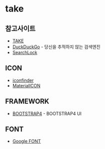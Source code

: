 # take

## 참고사이트
* [TAKE](https://evashork.github.io/take/)
* [DuckDuckGo](https://duckduckgo.com/) - 당신을 추적하지 않는 검색엔진
* [SearchLock](https://www.searchlock.com/) 

## ICON
* [iconfinder](https://www.iconfinder.com/icons/211752/glasses_icon#size=256)
* [MaterialICON](https://material.io/icons/)

## FRAMEWORK
* [BOOTSTRAP4](https://v4-alpha.getbootstrap.com/) - BOOTSTRAP4 UI

## FONT
* [Google FONT](https://www.reliablepsd.com/ultimate-google-font-pairings/)